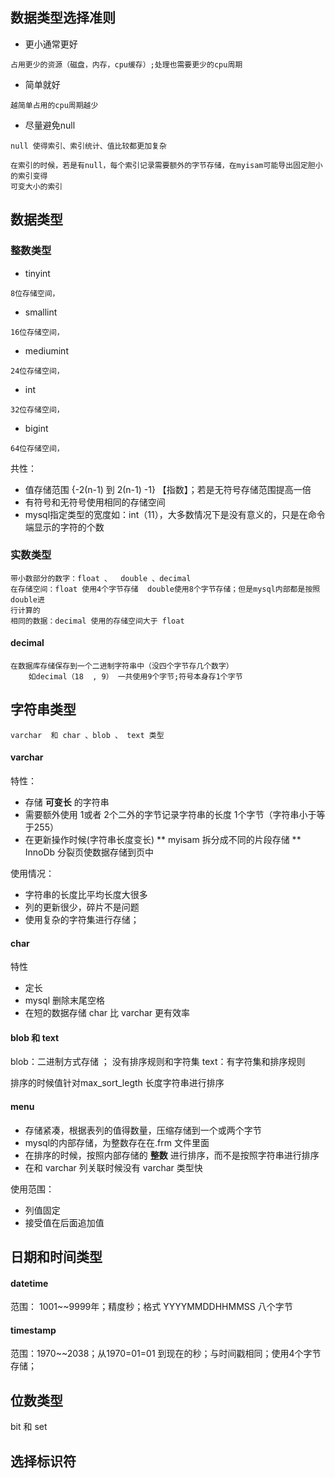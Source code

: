 ## 数据类型选择准则
* 更小通常更好
```
占用更少的资源（磁盘，内存，cpu缓存）;处理也需要更少的cpu周期
```
* 简单就好
```
越简单占用的cpu周期越少
```
* 尽量避免null
```
null 使得索引、索引统计、值比较都更加复杂

在索引的时候，若是有null，每个索引记录需要额外的字节存储，在myisam可能导出固定胆小的索引变得
可变大小的索引
```

## 数据类型
### 整数类型
* tinyint
```
8位存储空间，
```
* smallint

```
16位存储空间，
```
* mediumint
```
24位存储空间，
```
* int
```
32位存储空间，
```
* bigint
```
64位存储空间，
```
共性：
* 值存储范围 {-2(n-1) 到 2(n-1) -1} 【指数】；若是无符号存储范围提高一倍
* 有符号和无符号使用相同的存储空间
* mysql指定类型的宽度如：int（11），大多数情况下是没有意义的，只是在命令端显示的字符的个数

### 实数类型
```
带小数部分的数字：float 、  double 、decimal
在存储空间：float 使用4个字节存储  double使用8个字节存储；但是mysql内部都是按照double进
行计算的
相同的数据：decimal 使用的存储空间大于 float
```
#### decimal
```
在数据库存储保存到一个二进制字符串中（没四个字节存几个数字）
    如decimal（18  , 9） 一共使用9个字节;符号本身存1个字节
```



## 字符串类型
```
varchar  和 char 、blob 、 text 类型
```
#### varchar
特性：
* 存储 **可变长** 的字符串
* 需要额外使用 1或者 2个二外的字节记录字符串的长度
    1个字节（字符串小于等于255）
* 在更新操作时候(字符串长度变长)
** myisam 拆分成不同的片段存储
** InnoDb 分裂页使数据存储到页中

使用情况：
* 字符串的长度比平均长度大很多
* 列的更新很少，碎片不是问题
* 使用复杂的字符集进行存储；

#### char
特性
* 定长
* mysql 删除末尾空格
* 在短的数据存储 char 比 varchar 更有效率

#### blob 和 text
blob：二进制方式存储 ； 没有排序规则和字符集
text：有字符集和排序规则

排序的时候值针对max_sort_legth 长度字符串进行排序

#### menu
* 存储紧凑，根据表列的值得数量，压缩存储到一个或两个字节
* mysql的内部存储，为整数存在在.frm 文件里面
* 在排序的时候，按照内部存储的 **整数** 进行排序，而不是按照字符串进行排序
* 在和 varchar 列关联时候没有 varchar 类型快

使用范围：
* 列值固定
* 接受值在后面追加值

## 日期和时间类型
#### datetime
范围： 1001~~9999年；精度秒；格式 YYYYMMDDHHMMSS 八个字节
#### timestamp
范围：1970~~2038；从1970=01=01 到现在的秒；与时间戳相同；使用4个字节存储；

## 位数类型
bit 和 set
## 选择标识符
